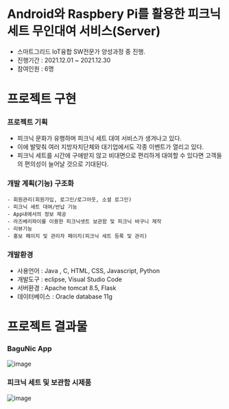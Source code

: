 # Android와 Raspbery Pi를 활용한 피크닉세트 무인대여 서비스(Server)
  - 스마트그리드 IoT융합 SW전문가 양성과정 중 진행.
  - 진행기간 : 2021.12.01 ~ 2021.12.30
  - 참여인원 : 6명

 # 프로젝트 구현
  ### 프로젝트 기획
   - 피크닉 문화가 유행하며 피크닉 세트 대여 서비스가 생겨나고 있다.
   - 이에 발맞춰 여러 지방자치단체와 대기업에서도 각종 이벤트가 열리고 있다.
   - 피크닉 세트를 시간에 구애받지 않고 비대면으로 편리하게 대여할 수 있다면 고객들의 편의성이 늘어날 것으로 기대된다.
    
  ### 개발 계획(기능) 구조화
    - 회원관리(회원가입, 로그인/로그아웃, 소셜 로그인)
    - 피크닉 세트 대여/반납 기능
    - App내에서의 정보 제공
    - 라즈베리파이를 이용한 피크닉셋트 보관함 및 피크닉 바구니 제작
    - 리뷰기능
    - 홍보 페이지 및 관리자 페이지(피크닉 세트 등록 및 관리)
    
  ### 개발환경
   - 사용언어 : Java , C, HTML, CSS, Javascript, Python
   - 개발도구 : eclipse, Visual Studio Code
   - 서버환경 : Apache tomcat 8.5, Flask
   - 데이터베이스 : Oracle database 11g
  
# 프로젝트 결과물
  ### BaguNic App
 ![image](https://user-images.githubusercontent.com/92971352/157146012-679585f8-f367-474a-8bc8-42e55610c174.png)

  ### 피크닉 세트 및 보관함 시제품
  ![image](https://user-images.githubusercontent.com/92971352/157146203-4d0e8bb4-11f7-4daf-96f2-52dcfcecbb32.png)

